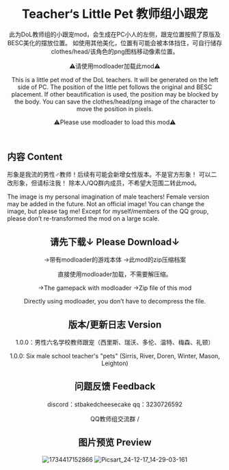 <header>

# Teacher‘s Little Pet 教师组小跟宠

此为DoL教师组的小跟宠mod，会生成在PC小人的左侧，跟宠位置按照了原版及BESC美化的摆放位置。
如使用其他美化，位置有可能会被本体挡住，可自行储存clothes/head/该角色的png图档移动像素位置。

⚠️请使用modloader加载此mod⚠️

This is a little pet mod of the DoL teachers.
It will be generated on the left side of PC.
The position of the little pet follows the original and BESC placement.
If other beautification is used, the position may be blocked by the body.
You can save the clothes/head/png image of the character to move the position in pixels.

⚠️Please use modloader to load this mod⚠️

</header>

## 内容 Content

形象是我流的男性♂教师！后续有可能会新增女性版本。不是官方形象！
可以二改形象，但请标注我！
除本人/QQ群内成员，不希望大范围二转此mod。

The image is my personal imagination of male teachers! 
Female version may be added in the future. Not an official image!
You can change the image, but please tag me! 
Except for myself/members of the QQ group, please don’t re-transformed the mod on a large scale.

<header>

## 请先下载↓ Please Download↓

→带有modloader的游戏本体
→此mod的zip压缩档案

直接使用modloader加载，不需要解压缩。

→The gamepack with modloader 
→Zip file of this mod

Directly using modloader, you don’t have to decompress the file.

<header>

## 版本/更新日志 Version

1.0.0：男性六名学校教师跟宠（西里斯、瑞沃、多伦、温特、梅森、礼顿）

1.0.0: Six male school teacher's "pets" (Sirris, River, Doren, Winter, Mason, Leighton)

<header>

## 问题反馈 Feedback

discord：stbakedcheesecake
qq：3230726592

<header>

QQ教师组交流群
/

<header>

## 图片预览 Preview

![1734417152866](https://github.com/user-attachments/assets/91b74140-effa-4627-bc57-5a1f7b56eee5)
![Picsart_24-12-17_14-29-03-161](https://github.com/user-attachments/assets/b0d70110-ea48-4f29-96bd-056579be0f06)
